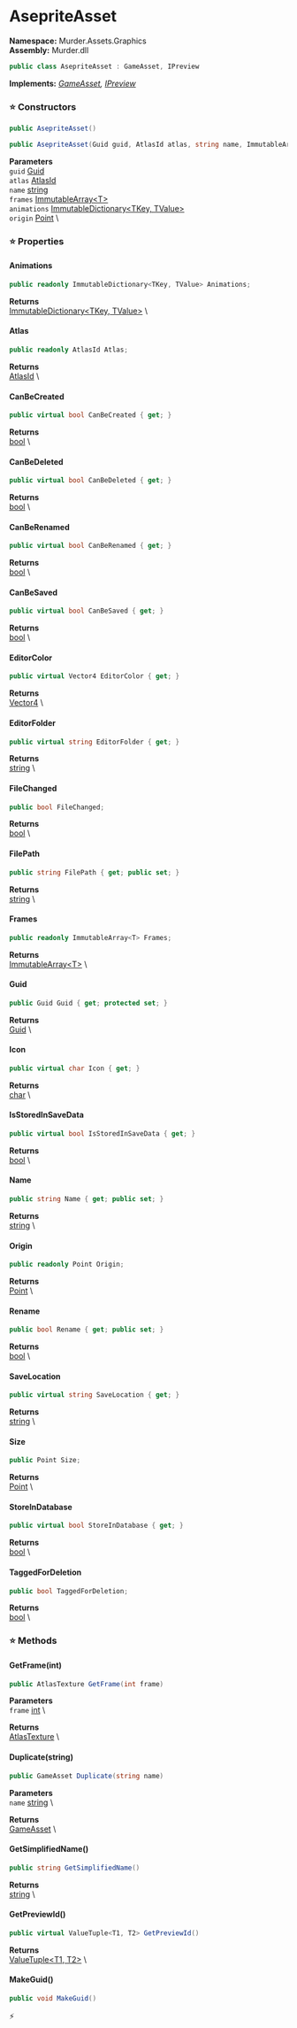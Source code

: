 # AsepriteAsset

**Namespace:** Murder.Assets.Graphics \
**Assembly:** Murder.dll

```csharp
public class AsepriteAsset : GameAsset, IPreview
```

**Implements:** _[GameAsset](/Murder/Assets/GameAsset.html), [IPreview](/Murder/Assets/IPreview.html)_

### ⭐ Constructors
```csharp
public AsepriteAsset()
```

```csharp
public AsepriteAsset(Guid guid, AtlasId atlas, string name, ImmutableArray<T> frames, ImmutableDictionary<TKey, TValue> animations, Point origin)
```

**Parameters** \
`guid` [Guid](https://learn.microsoft.com/en-us/dotnet/api/System.Guid?view=net-7.0) \
`atlas` [AtlasId](/Murder/Data/AtlasId.html) \
`name` [string](https://learn.microsoft.com/en-us/dotnet/api/System.String?view=net-7.0) \
`frames` [ImmutableArray\<T\>](https://learn.microsoft.com/en-us/dotnet/api/System.Collections.Immutable.ImmutableArray-1?view=net-7.0) \
`animations` [ImmutableDictionary\<TKey, TValue\>](https://learn.microsoft.com/en-us/dotnet/api/System.Collections.Immutable.ImmutableDictionary-2?view=net-7.0) \
`origin` [Point](/Murder/Core/Geometry/Point.html) \

### ⭐ Properties
#### Animations
```csharp
public readonly ImmutableDictionary<TKey, TValue> Animations;
```

**Returns** \
[ImmutableDictionary\<TKey, TValue\>](https://learn.microsoft.com/en-us/dotnet/api/System.Collections.Immutable.ImmutableDictionary-2?view=net-7.0) \
#### Atlas
```csharp
public readonly AtlasId Atlas;
```

**Returns** \
[AtlasId](/Murder/Data/AtlasId.html) \
#### CanBeCreated
```csharp
public virtual bool CanBeCreated { get; }
```

**Returns** \
[bool](https://learn.microsoft.com/en-us/dotnet/api/System.Boolean?view=net-7.0) \
#### CanBeDeleted
```csharp
public virtual bool CanBeDeleted { get; }
```

**Returns** \
[bool](https://learn.microsoft.com/en-us/dotnet/api/System.Boolean?view=net-7.0) \
#### CanBeRenamed
```csharp
public virtual bool CanBeRenamed { get; }
```

**Returns** \
[bool](https://learn.microsoft.com/en-us/dotnet/api/System.Boolean?view=net-7.0) \
#### CanBeSaved
```csharp
public virtual bool CanBeSaved { get; }
```

**Returns** \
[bool](https://learn.microsoft.com/en-us/dotnet/api/System.Boolean?view=net-7.0) \
#### EditorColor
```csharp
public virtual Vector4 EditorColor { get; }
```

**Returns** \
[Vector4](https://learn.microsoft.com/en-us/dotnet/api/System.Numerics.Vector4?view=net-7.0) \
#### EditorFolder
```csharp
public virtual string EditorFolder { get; }
```

**Returns** \
[string](https://learn.microsoft.com/en-us/dotnet/api/System.String?view=net-7.0) \
#### FileChanged
```csharp
public bool FileChanged;
```

**Returns** \
[bool](https://learn.microsoft.com/en-us/dotnet/api/System.Boolean?view=net-7.0) \
#### FilePath
```csharp
public string FilePath { get; public set; }
```

**Returns** \
[string](https://learn.microsoft.com/en-us/dotnet/api/System.String?view=net-7.0) \
#### Frames
```csharp
public readonly ImmutableArray<T> Frames;
```

**Returns** \
[ImmutableArray\<T\>](https://learn.microsoft.com/en-us/dotnet/api/System.Collections.Immutable.ImmutableArray-1?view=net-7.0) \
#### Guid
```csharp
public Guid Guid { get; protected set; }
```

**Returns** \
[Guid](https://learn.microsoft.com/en-us/dotnet/api/System.Guid?view=net-7.0) \
#### Icon
```csharp
public virtual char Icon { get; }
```

**Returns** \
[char](https://learn.microsoft.com/en-us/dotnet/api/System.Char?view=net-7.0) \
#### IsStoredInSaveData
```csharp
public virtual bool IsStoredInSaveData { get; }
```

**Returns** \
[bool](https://learn.microsoft.com/en-us/dotnet/api/System.Boolean?view=net-7.0) \
#### Name
```csharp
public string Name { get; public set; }
```

**Returns** \
[string](https://learn.microsoft.com/en-us/dotnet/api/System.String?view=net-7.0) \
#### Origin
```csharp
public readonly Point Origin;
```

**Returns** \
[Point](/Murder/Core/Geometry/Point.html) \
#### Rename
```csharp
public bool Rename { get; public set; }
```

**Returns** \
[bool](https://learn.microsoft.com/en-us/dotnet/api/System.Boolean?view=net-7.0) \
#### SaveLocation
```csharp
public virtual string SaveLocation { get; }
```

**Returns** \
[string](https://learn.microsoft.com/en-us/dotnet/api/System.String?view=net-7.0) \
#### Size
```csharp
public Point Size;
```

**Returns** \
[Point](/Murder/Core/Geometry/Point.html) \
#### StoreInDatabase
```csharp
public virtual bool StoreInDatabase { get; }
```

**Returns** \
[bool](https://learn.microsoft.com/en-us/dotnet/api/System.Boolean?view=net-7.0) \
#### TaggedForDeletion
```csharp
public bool TaggedForDeletion;
```

**Returns** \
[bool](https://learn.microsoft.com/en-us/dotnet/api/System.Boolean?view=net-7.0) \
### ⭐ Methods
#### GetFrame(int)
```csharp
public AtlasTexture GetFrame(int frame)
```

**Parameters** \
`frame` [int](https://learn.microsoft.com/en-us/dotnet/api/System.Int32?view=net-7.0) \

**Returns** \
[AtlasTexture](/Murder/Core/Graphics/AtlasTexture.html) \

#### Duplicate(string)
```csharp
public GameAsset Duplicate(string name)
```

**Parameters** \
`name` [string](https://learn.microsoft.com/en-us/dotnet/api/System.String?view=net-7.0) \

**Returns** \
[GameAsset](/Murder/Assets/GameAsset.html) \

#### GetSimplifiedName()
```csharp
public string GetSimplifiedName()
```

**Returns** \
[string](https://learn.microsoft.com/en-us/dotnet/api/System.String?view=net-7.0) \

#### GetPreviewId()
```csharp
public virtual ValueTuple<T1, T2> GetPreviewId()
```

**Returns** \
[ValueTuple\<T1, T2\>](https://learn.microsoft.com/en-us/dotnet/api/System.ValueTuple-2?view=net-7.0) \

#### MakeGuid()
```csharp
public void MakeGuid()
```



⚡